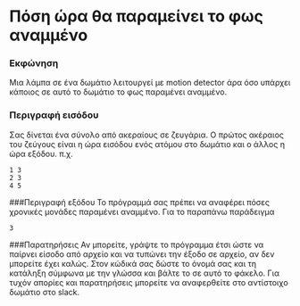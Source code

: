 # Πόση ώρα θα παραμείνει το φως αναμμένο
### Εκφώνηση
Μια λάμπα σε ένα δωμάτιο λειτουργεί με motion detector άρα όσο υπάρχει κάποιος σε αυτό το δωμάτιο το φως παραμένει αναμμένο. 

### Περιγραφή εισόδου
Σας δίνεται ένα σύνολο από ακεραίους σε ζευγάρια. Ο πρώτος ακέραιος του ζεύγους είναι η ώρα εισόδου ενός ατόμου στο δωμάτιο και ο άλλος η ώρα εξόδου. 
π.χ.

```
1 3
2 3
4 5
```

###Περιγραφή εξόδου
Το πρόγραμμά σας πρέπει να αναφέρει πόσες χρονικές μονάδες παραμένει αναμμένο. Για το παραπάνω παράδειγμα

```
3
```

###Παρατηρήσεις
Αν μπορείτε, γράψτε το πρόγραμμα έτσι ώστε να παίρνει είσοδο από αρχείο και να τυπώνει την έξοδο σε αρχείο, αν δεν μπορείτε έχει καλώς.
Στον κώδικά σας δώστε το όνομά σας και τη κατάληξη σύμφωνα με την γλώσσα και βάλτε το σε αυτό το φάκελο. 
Για τυχόν απορίες και παρατηρήσεις μπορείτε να αναφερθείτε στο αντίστοιχο δωμάτιο στο slack.
